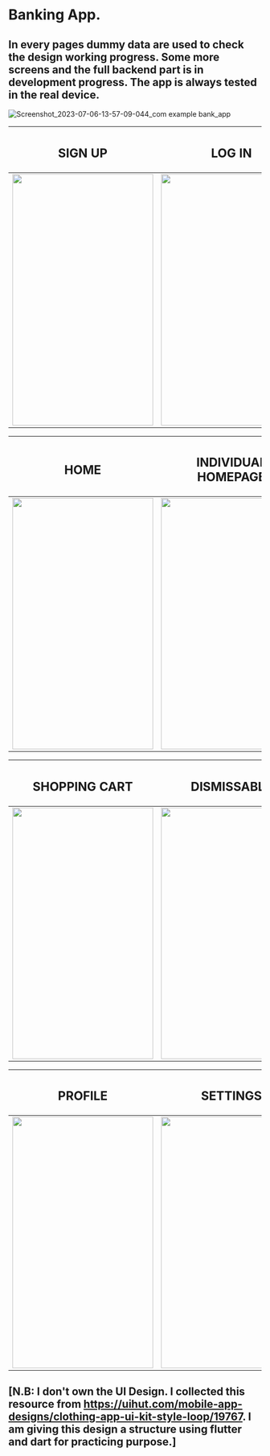 # Banking App. 

## In every pages dummy data are used to check the design working progress. Some more screens and the full backend part is in development progress. The app is always tested in the real device. 


![Screenshot_2023-07-06-13-57-09-044_com example bank_app]()


|<h2>SIGN UP</h2>|<h2>LOG IN</h2>|<h2>DRAWER</h2>|
|----------------|----------------|---------------|
|<img src="https://github.com/Neloy-Barman/Bank-App/assets/110896263/0f9140eb-33fd-4221-88bb-45e2e14a474b" width="280" height="500" />|<img src="https://github.com/Neloy-Barman/Bank-App/assets/110896263/cc0d0544-4a0c-460a-9caa-46dbaa000049" width="280" height="500" />|<img src="https://github.com/Neloy-Barman/Bank-App/assets/110896263/83683408-04f8-4bb5-8fe7-e2a35fe5b699" width="280" height="500" />

|<h2>HOME</h2>|<h2>INDIVIDUAL HOMEPAGE</h2>|<h2>FAVOURITES</h2>|
|-------------|----------------------------|-------------------|
|<img src="https://github.com/Neloy-Barman/Clothing-Design-App/assets/110896263/f128680c-392c-47e4-a2aa-7022c94e5f81" width="280" height="500" />|<img src="https://github.com/Neloy-Barman/Clothing-Design-App/assets/110896263/798b0ac3-2a1e-4ce6-ad74-cf4580c2a595" width="280" height="500" />|<img src="https://github.com/Neloy-Barman/Clothing-Design-App/assets/110896263/46ecc58d-bedd-46e9-9d16-42f463dc749e" width="280" height="500" />

|<h2>SHOPPING CART</h2>|<h2>DISMISSABLE</h2>|<h2>CONFIRMATION</h2>|
|----------------------|--------------------|--------------------|
|<img src="https://github.com/Neloy-Barman/Clothing-Design-App/assets/110896263/325c9d64-0b4e-4133-b3f4-54ad240c4b15" width="280" height="500" />|<img src="https://github.com/Neloy-Barman/Clothing-Design-App/assets/110896263/a91c4207-7709-424e-b453-b5e928d3d8bf" width="280" height="500" />|<img src="https://github.com/Neloy-Barman/Clothing-Design-App/assets/110896263/d0c1f8e6-0e2f-4f03-9319-03c6d693f0e8" width="280" height="500" />

|<h2>PROFILE</h2>|<h2>SETTINGS</h2>|<h2>GIFT OPTION</h2>|
|----------------|-----------------|--------------------|
|<img src="https://github.com/Neloy-Barman/Clothing-Design-App/assets/110896263/153b4261-47d3-452d-a7bd-fbdad82a9595" width="280" height="500" />|<img src="https://github.com/Neloy-Barman/Clothing-Design-App/assets/110896263/14c96936-adcd-4988-ad06-e5a221b076c5" width="280" height="500" />|<img src="https://github.com/Neloy-Barman/Clothing-Design-App/assets/110896263/4760ee36-b053-4cc8-9e7a-c9973f8677ef" height="500" />

## [N.B: I don't own the UI Design. I collected this resource from https://uihut.com/mobile-app-designs/clothing-app-ui-kit-style-loop/19767. I am giving this design a structure using flutter and dart for practicing purpose.]

